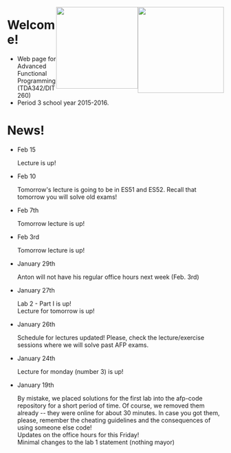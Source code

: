 <!-- Added weird extra section, because otherwise Alejandro's does not appear -->
<!-- ## Empty -->
<!-- --- -->

<img style="float:right"
     class="img"
     src="https://www.chalmers.se/SiteCollectionImages/Logotyper/Chalmers%20logotyp/AvancezChalmers_black_centered.png"
     height="200">
<img style="float:right"
     class="img-circle"
     src="http://upload.wikimedia.org/wikipedia/en/8/82/G%C3%B6teborgs_universitet_seal.svg"
     height="190">


# Welcome!

  * Web page for Advanced Functional Programming (TDA342/DIT260)
  * Period 3 school year 2015-2016.


# News!

* Feb 15

  <div class="alert alert-info">
  Lecture is up!
  </div>


* Feb 10

  <div class="alert alert-info">
  Tomorrow's lecture is going to be in ES51 and ES52. Recall that tomorrow you
  will solve old exams!
  </div>

* Feb 7th

  <div class="alert alert-info">
  Tomorrow lecture is up!
  </div>

* Feb 3rd

  <div class="alert alert-info">
  Tomorrow lecture is up!
  </div>


* January 29th

  <div class="alert alert-info">
  Anton will not have his regular office hours next week (Feb. 3rd)
  </div>



* January 27th

  <div class="alert alert-info">
  Lab 2 - Part I is up!
  </div>

  <div class="alert alert-info">
  Lecture for tomorrow is up!
  </div>


* January 26th

  <div class="alert alert-info">
  Schedule for lectures updated! Please, check the lecture/exercise sessions
  where we will solve past AFP exams.
  </div>


* January 24th

  <div class="alert alert-info">
  Lecture for monday (number 3) is up!
  </div>

* January 19th

  <div class="alert alert-danger">
  By mistake, we placed solutions for the first lab into the afp-code repository
  for a short period of time. Of course, we removed them already -- they were
  online for about 30 minutes. In case you got them, please, remember the cheating
  guidelines and the consequences of using someone else code!
  </div>

  <div class="alert alert-info">
  Updates on the office hours for this Friday!
  </div>

  <div class="alert alert-info">
  Minimal changes to the lab 1 statement (nothing mayor)
  </div>
